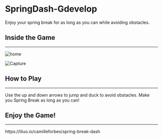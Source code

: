 # SpringDash-Gdevelop
Enjoy your spring break for as long as you can while avoiding obstacles.
<h2>Inside the Game</h2>
<hr>

![home](https://user-images.githubusercontent.com/119885023/214917935-8dbbd16c-cb72-4b48-9b70-91da30029747.PNG)

![Capture](https://user-images.githubusercontent.com/119885023/214636073-7d0491e9-9c2f-4001-9498-80e30d539855.PNG)


<h2>How to Play</h2>
<hr>
Use the up and down arrows to jump and duck to avoid obstacles. Make you Spring Break as long as you can!

<h2>Enjoy the Game!</h2>
<hr>
https://liluo.io/camilleforbes/spring-break-dash
